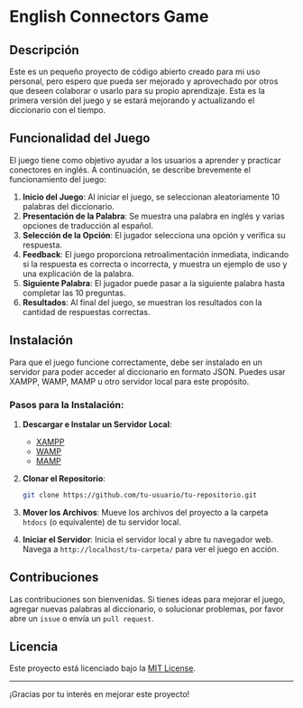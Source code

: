 # English Connectors Game

## Descripción

Este es un pequeño proyecto de código abierto creado para mi uso personal, pero espero que pueda ser mejorado y aprovechado por otros que deseen colaborar o usarlo para su propio aprendizaje. Esta es la primera versión del juego y se estará mejorando y actualizando el diccionario con el tiempo.

## Funcionalidad del Juego

El juego tiene como objetivo ayudar a los usuarios a aprender y practicar conectores en inglés. A continuación, se describe brevemente el funcionamiento del juego:

1. **Inicio del Juego**: Al iniciar el juego, se seleccionan aleatoriamente 10 palabras del diccionario.
2. **Presentación de la Palabra**: Se muestra una palabra en inglés y varias opciones de traducción al español.
3. **Selección de la Opción**: El jugador selecciona una opción y verifica su respuesta.
4. **Feedback**: El juego proporciona retroalimentación inmediata, indicando si la respuesta es correcta o incorrecta, y muestra un ejemplo de uso y una explicación de la palabra.
5. **Siguiente Palabra**: El jugador puede pasar a la siguiente palabra hasta completar las 10 preguntas.
6. **Resultados**: Al final del juego, se muestran los resultados con la cantidad de respuestas correctas.

## Instalación

Para que el juego funcione correctamente, debe ser instalado en un servidor para poder acceder al diccionario en formato JSON. Puedes usar XAMPP, WAMP, MAMP u otro servidor local para este propósito.

### Pasos para la Instalación:

1. **Descargar e Instalar un Servidor Local**:
    - [XAMPP](https://www.apachefriends.org/index.html)
    - [WAMP](http://www.wampserver.com/en/)
    - [MAMP](https://www.mamp.info/en/)

2. **Clonar el Repositorio**:
    ```sh
    git clone https://github.com/tu-usuario/tu-repositorio.git
    ```

3. **Mover los Archivos**:
    Mueve los archivos del proyecto a la carpeta `htdocs` (o equivalente) de tu servidor local.

4. **Iniciar el Servidor**:
    Inicia el servidor local y abre tu navegador web. Navega a `http://localhost/tu-carpeta/` para ver el juego en acción.

## Contribuciones

Las contribuciones son bienvenidas. Si tienes ideas para mejorar el juego, agregar nuevas palabras al diccionario, o solucionar problemas, por favor abre un `issue` o envía un `pull request`.

## Licencia

Este proyecto está licenciado bajo la [MIT License](LICENSE).

---

¡Gracias por tu interés en mejorar este proyecto!
